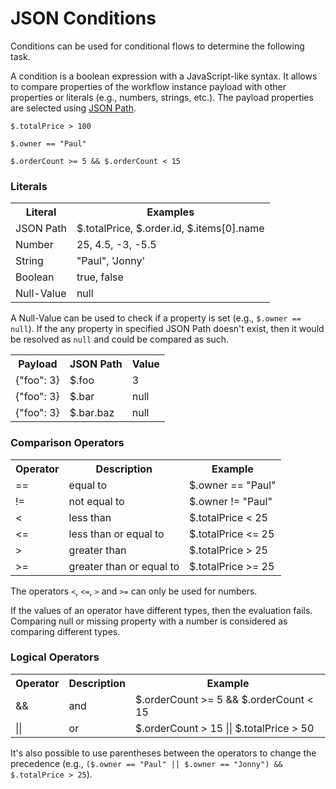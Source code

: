 # JSON Conditions

Conditions can be used for conditional flows to determine the following task.

A condition is a boolean expression with a JavaScript-like syntax.
It allows to compare properties of the workflow instance payload with other properties or literals (e.g., numbers, strings, etc.).
The payload properties are selected using [JSON Path](reference/json-path.html).

```
$.totalPrice > 100

$.owner == "Paul"

$.orderCount >= 5 && $.orderCount < 15
```

### Literals

<table style="width:100%">
  <tr>
    <th>Literal</th>
    <th>Examples</th
  </tr>

  <tr>
    <td>JSON Path</td>
    <td>$.totalPrice, $.order.id, $.items[0].name</td>
  </tr>

  <tr>
    <td>Number</td>
    <td>25, 4.5, -3, -5.5</td>
  </tr>

  <tr>
    <td>String</td>
    <td>"Paul", 'Jonny'</td>
  </tr>

  <tr>
    <td>Boolean</td>
    <td>true, false</td>
  </tr>

  <tr>
    <td>Null-Value</td>
    <td>null</td>
  </tr>
</table>

A Null-Value can be used to check if a property is set (e.g., `$.owner == null`).
If the any property in specified JSON Path doesn't exist, then it would be resolved as `null` and could be compared as such.

<table style="width:100%">
  <tr>
    <th>Payload</th>
    <th>JSON Path</th>
    <th>Value</th
  </tr>

  <tr>
    <td>{"foo": 3}</td>
    <td>$.foo</td>
    <td>3</td>
  </tr>

  <tr>
    <td>{"foo": 3}</td>
    <td>$.bar</td>
    <td>null</td>
  </tr>

  <tr>
    <td>{"foo": 3}</td>
    <td>$.bar.baz</td>
    <td>null</td>
  </tr>
</table>

### Comparison Operators

<table style="width:100%">
  <tr>
    <th>Operator</th>
    <th>Description</th>
    <th>Example</th
  </tr>

  <tr>
    <td>==</td>
    <td>equal to</td>
    <td>$.owner == "Paul"</td>
  </tr>

  <tr>
    <td>!=</td>
    <td>not equal to</td>
    <td>$.owner != "Paul"</td>
  </tr>

  <tr>
    <td>&#60;</td>
    <td>less than</td>
    <td>$.totalPrice &#60; 25</td>
  </tr>

  <tr>
    <td>&#60;=</td>
    <td>less than or equal to</td>
    <td>$.totalPrice &#60;= 25</td>
  </tr>

  <tr>
    <td>&#62;</td>
    <td>greater than</td>
    <td>$.totalPrice &#62; 25</td>
  </tr>

  <tr>
    <td>&#62;=</td>
    <td>greater than or equal to</td>
    <td>$.totalPrice &#62;= 25</td>
  </tr>
</table>

The operators `<`, `<=`, `>` and `>=` can only be used for numbers.

If the values of an operator have different types, then the evaluation fails.
Comparing null or missing property with a number is considered as comparing different types.

### Logical Operators

<table style="width:100%">
  <tr>
    <th>Operator</th>
    <th>Description</th>
    <th>Example</th
  </tr>

  <tr>
    <td>&&</td>
    <td>and</td>
    <td>$.orderCount &#62;= 5 && $.orderCount &#60; 15</td>
  </tr>

  <tr>
    <td>||</td>
    <td>or</td>
    <td>$.orderCount &#62; 15 || $.totalPrice &#62; 50</td>
  </tr>
</table>

It's also possible to use parentheses between the operators to change the precedence (e.g., `($.owner == "Paul" || $.owner == "Jonny") && $.totalPrice > 25`).

